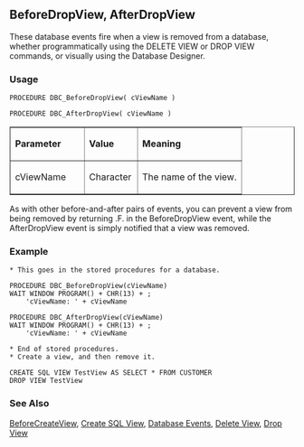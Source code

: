 ## BeforeDropView, AfterDropView

These database events fire when a view is removed from a database, whether programmatically using the DELETE VIEW or DROP VIEW commands, or visually using the Database Designer.

### Usage

```foxpro
PROCEDURE DBC_BeforeDropView( cViewName )

PROCEDURE DBC_AfterDropView( cViewName )
```
<table border cellspacing=0 cellpadding=0 width=100%>
<tr>
  <td width=32% valign=top>
  <p><b>Parameter</b></p>
  </td>
  <td width=23% valign=top>
  <p><b>Value</b></p>
  </td>
  <td width=45% valign=top>
  <p><b>Meaning</b></p>
  </td>
 </tr>
<tr>
  <td width=32% valign=top>
  <p>cViewName</p>
  </td>
  <td width=23% valign=top>
  <p>Character</p>
  </td>
  <td width=45% valign=top>
  <p>The name of the view.</p>
  </td>
 </tr>
</table>

As with other before-and-after pairs of events, you can prevent a view from being removed by returning .F. in the BeforeDropView event, while the AfterDropView event is simply notified that a view was removed.

### Example

```foxpro
* This goes in the stored procedures for a database.

PROCEDURE DBC_BeforeDropView(cViewName)
WAIT WINDOW PROGRAM() + CHR(13) + ;
    'cViewName: ' + cViewName

PROCEDURE DBC_AfterDropView(cViewName)
WAIT WINDOW PROGRAM() + CHR(13) + ;
    'cViewName: ' + cViewName

* End of stored procedures.
* Create a view, and then remove it.

CREATE SQL VIEW TestView AS SELECT * FROM CUSTOMER
DROP VIEW TestView
```
### See Also

[BeforeCreateView](s4g841.md), [Create SQL View](s4g353.md), [Database Events](s4g900.md), [Delete View](s4g353.md), [Drop View](s4g693.md)
